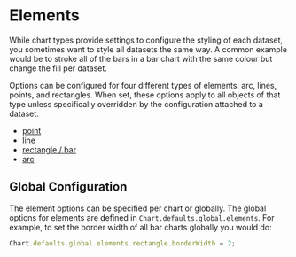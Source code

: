 # Elements

While chart types provide settings to configure the styling of each dataset, you sometimes want to style all datasets the same way. A common example would be to stroke all of the bars in a bar chart with the same colour but change the fill per dataset.

Options can be configured for four different types of elements: arc, lines, points, and rectangles. When set, these options apply to all objects of that type unless specifically overridden by the configuration attached to a dataset.

* [point](./point.md#point-configuratio )
* [line](./line.md#line-configuration)
* [rectangle / bar](./bar.md#rectangle-configuration)
* [arc](./arc.md#arc-configuration)

## Global Configuration

The element options can be specified per chart or globally. The global options for elements are defined in `Chart.defaults.global.elements`. For example, to set the border width of all bar charts globally you would do:

```javascript
Chart.defaults.global.elements.rectangle.borderWidth = 2;
```